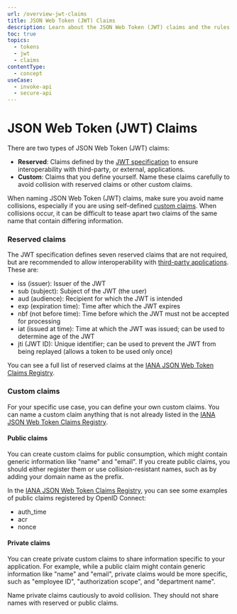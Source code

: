 ```yaml
---
url: /overview-jwt-claims
title: JSON Web Token (JWT) Claims
description: Learn about the JSON Web Token (JWT) claims and the rules you should be aware of when naming them.
toc: true
topics:
  - tokens
  - jwt
  - claims
contentType:
  - concept
useCase:
  - invoke-api
  - secure-api
---
```


# JSON Web Token (JWT) Claims

There are two types of JSON Web Token (JWT) claims:

* **Reserved**: Claims defined by the [JWT specification](https://tools.ietf.org/html/rfc7519) to ensure interoperability with third-party, or external, applications.
* **Custom**: Claims that you define yourself. Name these claims carefully to avoid collision with reserved claims or other custom claims.

When naming JSON Web Token (JWT) claims, make sure you avoid name collisions, especially if you are using self-defined [custom claims](/scopes/current/custom-claims). When collisions occur, it can be difficult to tease apart two claims of the same name that contain differing information.

### Reserved claims

The JWT specification defines seven reserved claims that are not required, but are recommended to allow interoperability with [third-party applications](/applications/application-types#third-party-applications). These are:

* iss (issuer): Issuer of the JWT
* sub (subject): Subject of the JWT (the user)
* aud (audience): Recipient for which the JWT is intended
* exp (expiration time): Time after which the JWT expires
* nbf (not before time): Time before which the JWT must not be accepted for processing
* iat (issued at time): Time at which the JWT was issued; can be used to determine age of the JWT
* jti (JWT ID): Unique identifier; can be used to prevent the JWT from being replayed (allows a token to be used only once)

You can see a full list of reserved claims at the [IANA JSON Web Token Claims Registry](https://www.iana.org/assignments/jwt/jwt.xhtml#claims).

### Custom claims

For your specific use case, you can define your own custom claims. You can name a custom claim anything that is not already listed in the [IANA JSON Web Token Claims Registry](https://www.iana.org/assignments/jwt/jwt.xhtml#claims). 

#### Public claims

You can create custom claims for public consumption, which might contain generic information like "name" and "email". If you create public claims, you should either register them or use collision-resistant names, such as by adding your domain name as the prefix.

In the [IANA JSON Web Token Claims Registry](https://www.iana.org/assignments/jwt/jwt.xhtml#claims), you can see some examples of public claims registered by OpenID Connect: 

* auth_time
* acr
* nonce

#### Private claims

You can create private custom claims to share information specific to your application. For example, while a public claim might contain generic information like "name" and "email", private claims would be more specific, such as "employee ID", "authorization scope", and "department name".

Name private claims cautiously to avoid collision. They should not share names with reserved or public claims.
